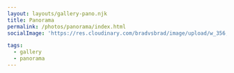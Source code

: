 ```yaml
---
layout: layouts/gallery-pano.njk
title: Panorama
permalink: /photos/panorama/index.html
socialImage: 'https://res.cloudinary.com/bradvsbrad/image/upload/w_356,c_fill,g_auto,ar_1.667/photos/ar/20160725-DSC06629-Pano.jpg'

tags:
  - gallery
  - panorama
---
```

